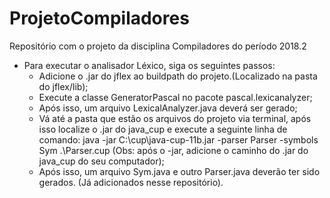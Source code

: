 ﻿# ProjetoCompiladores
Repositório com o projeto da disciplina Compiladores do período 2018.2

* Para executar o analisador Léxico, siga os seguintes passos:
  * Adicione o .jar do jflex ao buildpath do projeto.(Localizado na pasta do jflex/lib);
  * Execute a classe GeneratorPascal no pacote pascal.lexicanalyzer;
  * Após isso, um arquivo LexicalAnalyzer.java deverá ser gerado;
  * Vá até a pasta que estão os arquivos do projeto via terminal, após isso localize o .jar do java_cup e execute a seguinte linha de comando: java -jar C:\cup\java-cup-11b.jar -parser Parser -symbols Sym .\Parser.cup (Obs: após o -jar, adicione o caminho do .jar do java_cup do seu computador);
  * Após isso, um arquivo Sym.java e outro Parser.java deverão ter sido gerados. (Já adicionados nesse repositório).

